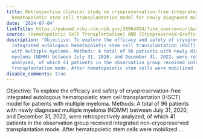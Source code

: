 ```yaml
---
title: Retrospective clinical study on cryopreservation-free integrated autologous
  hematopoietic stem cell transplantation model for newly diagnosed multiple myeloma
date: '2024-07-04'
linkTitle: https://pubmed.ncbi.nlm.nih.gov/38964924/?utm_source=curl&utm_medium=rss&utm_campaign=pubmed-2&utm_content=12iSD5QubOnfg0fkR8dCcveVdPAdI9QKdI-uy_x1YlQTYHygaQ&fc=20221007230549&ff=20240705180243&v=2.18.0.post9+e462414
source: (Hematopoietic Cell Transplantation) AND (Cryopreserved-Grafts)
description: 'Objective: To explore the efficacy and safety of cryopreservation-free
  integrated autologous hematopoietic stem cell transplantation (HSCT) model for patients
  with multiple myeloma. Methods: A total of 96 patients with newly diagnosed multiple
  myeloma (NDMM) between July 31, 2020, and December 31, 2022, were retrospectively
  analyzed, of which 41 patients in the observation group received integrated non-cryopreserved
  transplantation mode. After hematopoietic stem cells were mobilized ...'
disable_comments: true
---
```

Objective: To explore the efficacy and safety of cryopreservation-free integrated autologous hematopoietic stem cell transplantation (HSCT) model for patients with multiple myeloma. Methods: A total of 96 patients with newly diagnosed multiple myeloma (NDMM) between July 31, 2020, and December 31, 2022, were retrospectively analyzed, of which 41 patients in the observation group received integrated non-cryopreserved transplantation mode. After hematopoietic stem cells were mobilized ...